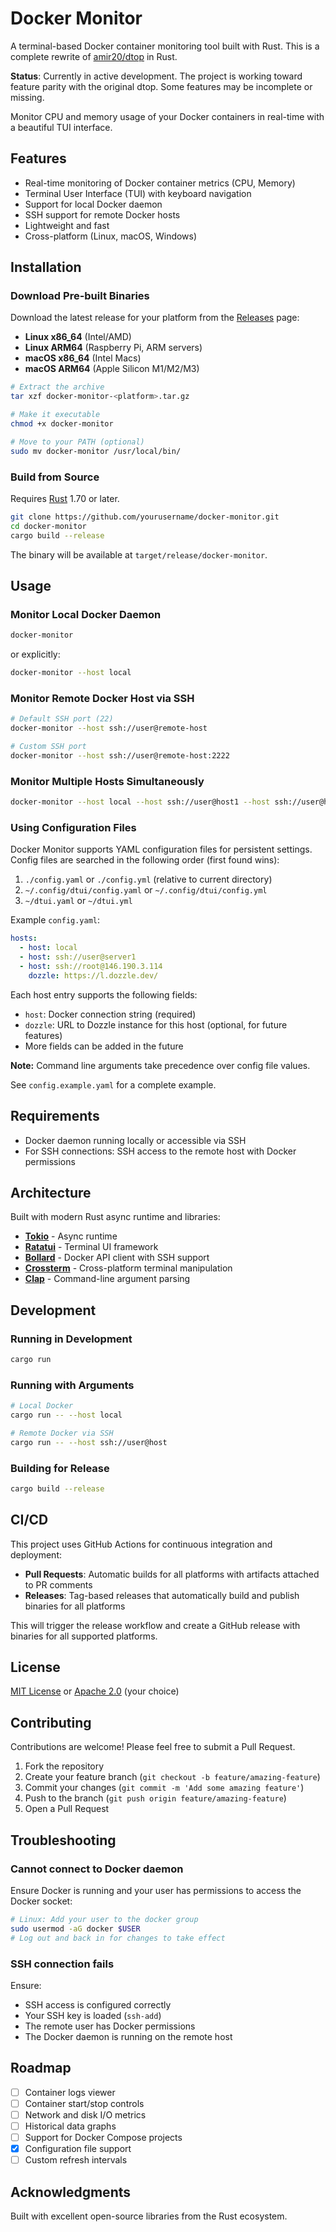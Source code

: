 # Docker Monitor

A terminal-based Docker container monitoring tool built with Rust. This is a complete rewrite of [amir20/dtop](https://github.com/amir20/dtop) in Rust.

**Status**: Currently in active development. The project is working toward feature parity with the original dtop. Some features may be incomplete or missing.

Monitor CPU and memory usage of your Docker containers in real-time with a beautiful TUI interface.

## Features

- Real-time monitoring of Docker container metrics (CPU, Memory)
- Terminal User Interface (TUI) with keyboard navigation
- Support for local Docker daemon
- SSH support for remote Docker hosts
- Lightweight and fast
- Cross-platform (Linux, macOS, Windows)

## Installation

### Download Pre-built Binaries

Download the latest release for your platform from the [Releases](../../releases) page:

- **Linux x86_64** (Intel/AMD)
- **Linux ARM64** (Raspberry Pi, ARM servers)
- **macOS x86_64** (Intel Macs)
- **macOS ARM64** (Apple Silicon M1/M2/M3)

```bash
# Extract the archive
tar xzf docker-monitor-<platform>.tar.gz

# Make it executable
chmod +x docker-monitor

# Move to your PATH (optional)
sudo mv docker-monitor /usr/local/bin/
```

### Build from Source

Requires [Rust](https://rustup.rs/) 1.70 or later.

```bash
git clone https://github.com/yourusername/docker-monitor.git
cd docker-monitor
cargo build --release
```

The binary will be available at `target/release/docker-monitor`.

## Usage

### Monitor Local Docker Daemon

```bash
docker-monitor
```

or explicitly:

```bash
docker-monitor --host local
```

### Monitor Remote Docker Host via SSH

```bash
# Default SSH port (22)
docker-monitor --host ssh://user@remote-host

# Custom SSH port
docker-monitor --host ssh://user@remote-host:2222
```

### Monitor Multiple Hosts Simultaneously

```bash
docker-monitor --host local --host ssh://user@host1 --host ssh://user@host2
```

### Using Configuration Files

Docker Monitor supports YAML configuration files for persistent settings. Config files are searched in the following order (first found wins):

1. `./config.yaml` or `./config.yml` (relative to current directory)
2. `~/.config/dtui/config.yaml` or `~/.config/dtui/config.yml`
3. `~/dtui.yaml` or `~/dtui.yml`

Example `config.yaml`:

```yaml
hosts:
  - host: local
  - host: ssh://user@server1
  - host: ssh://root@146.190.3.114
    dozzle: https://l.dozzle.dev/
```

Each host entry supports the following fields:
- `host`: Docker connection string (required)
- `dozzle`: URL to Dozzle instance for this host (optional, for future features)
- More fields can be added in the future

**Note:** Command line arguments take precedence over config file values.

See `config.example.yaml` for a complete example.
## Requirements

- Docker daemon running locally or accessible via SSH
- For SSH connections: SSH access to the remote host with Docker permissions

## Architecture

Built with modern Rust async runtime and libraries:

- **[Tokio](https://tokio.rs/)** - Async runtime
- **[Ratatui](https://ratatui.rs/)** - Terminal UI framework
- **[Bollard](https://github.com/fussybeaver/bollard)** - Docker API client with SSH support
- **[Crossterm](https://github.com/crossterm-rs/crossterm)** - Cross-platform terminal manipulation
- **[Clap](https://github.com/clap-rs/clap)** - Command-line argument parsing

## Development

### Running in Development

```bash
cargo run
```

### Running with Arguments

```bash
# Local Docker
cargo run -- --host local

# Remote Docker via SSH
cargo run -- --host ssh://user@host
```

### Building for Release

```bash
cargo build --release
```

## CI/CD

This project uses GitHub Actions for continuous integration and deployment:

- **Pull Requests**: Automatic builds for all platforms with artifacts attached to PR comments
- **Releases**: Tag-based releases that automatically build and publish binaries for all platforms

This will trigger the release workflow and create a GitHub release with binaries for all supported platforms.

## License

[MIT License](LICENSE) or [Apache 2.0](LICENSE-APACHE) (your choice)

## Contributing

Contributions are welcome! Please feel free to submit a Pull Request.

1. Fork the repository
2. Create your feature branch (`git checkout -b feature/amazing-feature`)
3. Commit your changes (`git commit -m 'Add some amazing feature'`)
4. Push to the branch (`git push origin feature/amazing-feature`)
5. Open a Pull Request

## Troubleshooting

### Cannot connect to Docker daemon

Ensure Docker is running and your user has permissions to access the Docker socket:

```bash
# Linux: Add your user to the docker group
sudo usermod -aG docker $USER
# Log out and back in for changes to take effect
```

### SSH connection fails

Ensure:
- SSH access is configured correctly
- Your SSH key is loaded (`ssh-add`)
- The remote user has Docker permissions
- The Docker daemon is running on the remote host

## Roadmap

- [ ] Container logs viewer
- [ ] Container start/stop controls
- [ ] Network and disk I/O metrics
- [ ] Historical data graphs
- [ ] Support for Docker Compose projects
- [x] Configuration file support
- [ ] Custom refresh intervals

## Acknowledgments

Built with excellent open-source libraries from the Rust ecosystem.
